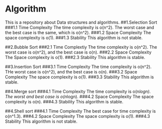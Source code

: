 # Algorithm
This is a repository about Data structures and algorithms.
##1.Selection Sort
###1.1 Time Complexity 
  The time complexity is o(n^2).
  The worst case and the best case is the same, which is o(n^2).
###1.2 Space Complexity
  The space complexity is o(1).
###1.3 Stability
  This algorithm is not stable.

##2.Bubble Sort
###2.1 Time Complextiy
  The time complexity is o(n^2).
  The worst case is o(n^2), and the best case is o(n).
###2.2 Space Complexity
  The Space complexity is o(1).
###2.3 Stability
  This algorithm is stable.

##3.Insertion Sort
###3.1 Time Complexity
  The time complexity is o(n^2).
  THe worst case is o(n^2), and the best case is o(n).
###3.2 Space Complexity
  The space complexity is o(1).
###3.3 Stability
  This algorithm is stable.

##4.Merge sort
###4.1 Time Complexity
  The time complexity is o(n*logn).
  The worst and best case is o(n*logn).
###4.2 Space Complexity
  The space complexity is o(n).
###4.3 Stability
  This algorithm is stable.

##4.Shell sort
###4.1 Time Complexity
  The best case for time complexity is o(n^1.3).
###4.2 Space Complexity
  The space complexity is o(1).
###4.3 Stability
  This algorithm is not stable.

